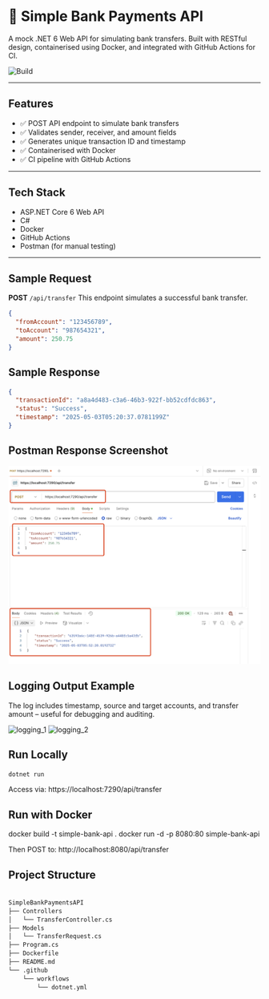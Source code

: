 # 💸 Simple Bank Payments API

A mock .NET 6 Web API for simulating bank transfers. Built with RESTful design, containerised using Docker, and integrated with GitHub Actions for CI.

![Build](https://github.com/Sophie-coffee-addict/simple-bank-api/actions/workflows/dotnet.yml/badge.svg)

---

## Features

- ✅ POST API endpoint to simulate bank transfers
- ✅ Validates sender, receiver, and amount fields
- ✅ Generates unique transaction ID and timestamp
- ✅ Containerised with Docker
- ✅ CI pipeline with GitHub Actions

---

## Tech Stack

- ASP.NET Core 6 Web API
- C#
- Docker
- GitHub Actions
- Postman (for manual testing)

---

## Sample Request

**POST** `/api/transfer`
This endpoint simulates a successful bank transfer.

```json
{
  "fromAccount": "123456789",
  "toAccount": "987654321",
  "amount": 250.75
}
```

## Sample Response

```json
{
  "transactionId": "a8a4d483-c3a6-46b3-922f-bb52cdfdc863",
  "status": "Success",
  "timestamp": "2025-05-03T05:20:37.0781199Z"
}
```

## Postman Response Screenshot

![API Response](./assets/postman-response.jpg)
 
## Logging Output Example
The log includes timestamp, source and target accounts, and transfer amount – useful for debugging and auditing.

<img width="713" alt="logging_1" src="https://github.com/user-attachments/assets/004457e9-4899-4ef8-9873-17af9b0f9901" />
<img width="660" alt="logging_2" src="https://github.com/user-attachments/assets/e6fdcceb-38d7-4e1f-ade5-5a3c633824da" />

## Run Locally

```bash
dotnet run
```

Access via:
https://localhost:7290/api/transfer

## Run with Docker

docker build -t simple-bank-api .
docker run -d -p 8080:80 simple-bank-api

Then POST to:
http://localhost:8080/api/transfer

## Project Structure

```bash

SimpleBankPaymentsAPI
├── Controllers
│   └── TransferController.cs
├── Models
│   └── TransferRequest.cs
├── Program.cs
├── Dockerfile
├── README.md
└── .github
    └── workflows
        └── dotnet.yml
```
